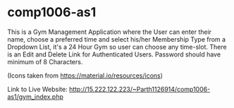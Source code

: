 # comp1006-as1
This is a Gym Management Application where the User can enter their name, choose a preferred time and select his/her Membership Type
from a Dropdown List, it's a 24 Hour Gym so user can choose any time-slot. There is an Edit and Delete Link for Authenticated Users.
Password should have minimum of 8 Characters.

(Icons taken from https://material.io/resources/icons)

Link to Live Website:
http://15.222.122.223/~Parth1126914/comp1006-as1/gym_index.php
